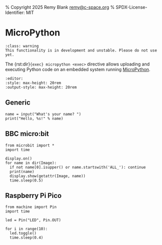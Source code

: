 % Copyright 2025 Remy Blank <remy@c-space.org>
% SPDX-License-Identifier: MIT

# MicroPython

```{admonition} Work-in-progress
:class: warning
This functionality is in development and unstable. Please do not use yet.
```

The {rst:dir}`{exec} micropython <exec>` directive allows uploading and
executing Python code on an embedded system running
[MicroPython](https://micropython.org).

```{defaults} exec
:editor:
:style: max-height: 20rem
:output-style: max-height: 20rem
```

## Generic

```{exec} micropython
name = input("What's your name? ")
print("Hello, %s!" % name)
```

## BBC micro:bit

```{exec} micropython
from microbit import *
import time

display.on()
for name in dir(Image):
  if not name[0].isupper() or name.startswith('ALL_'): continue
  print(name)
  display.show(getattr(Image, name))
  time.sleep(0.5)
```

## Raspberry Pi Pico

```{exec} micropython
from machine import Pin
import time

led = Pin("LED", Pin.OUT)

for i in range(10):
  led.toggle()
  time.sleep(0.4)
```

